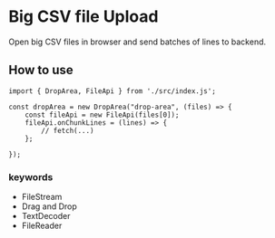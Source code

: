 # Big CSV file Upload
Open big CSV files in browser and send batches of lines to backend.


## How to use

```
import { DropArea, FileApi } from './src/index.js';

const dropArea = new DropArea("drop-area", (files) => {
    const fileApi = new FileApi(files[0]);
    fileApi.onChunkLines = (lines) => {
        // fetch(...)
    };

});
```

### keywords
- FileStream
- Drag and Drop
- TextDecoder
- FileReader
